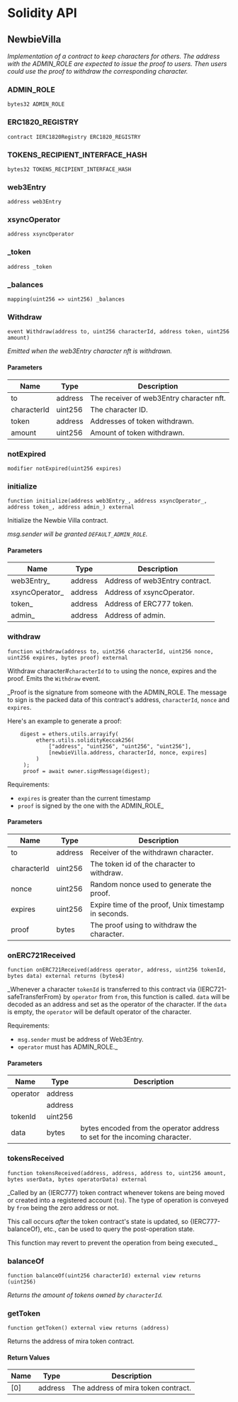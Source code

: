 # Solidity API

## NewbieVilla

_Implementation of a contract to keep characters for others. The address with
the ADMIN_ROLE are expected to issue the proof to users. Then users could use the
proof to withdraw the corresponding character._

### ADMIN_ROLE

```solidity
bytes32 ADMIN_ROLE
```

### ERC1820_REGISTRY

```solidity
contract IERC1820Registry ERC1820_REGISTRY
```

### TOKENS_RECIPIENT_INTERFACE_HASH

```solidity
bytes32 TOKENS_RECIPIENT_INTERFACE_HASH
```

### web3Entry

```solidity
address web3Entry
```

### xsyncOperator

```solidity
address xsyncOperator
```

### _token

```solidity
address _token
```

### _balances

```solidity
mapping(uint256 => uint256) _balances
```

### Withdraw

```solidity
event Withdraw(address to, uint256 characterId, address token, uint256 amount)
```

_Emitted when the web3Entry character nft is withdrawn._

#### Parameters

| Name | Type | Description |
| ---- | ---- | ----------- |
| to | address | The receiver of web3Entry character nft. |
| characterId | uint256 | The character ID. |
| token | address | Addresses of token withdrawn. |
| amount | uint256 | Amount of token withdrawn. |

### notExpired

```solidity
modifier notExpired(uint256 expires)
```

### initialize

```solidity
function initialize(address web3Entry_, address xsyncOperator_, address token_, address admin_) external
```

Initialize the Newbie Villa contract.

_msg.sender will be granted `DEFAULT_ADMIN_ROLE`._

#### Parameters

| Name | Type | Description |
| ---- | ---- | ----------- |
| web3Entry_ | address | Address of web3Entry contract. |
| xsyncOperator_ | address | Address of xsyncOperator. |
| token_ | address | Address of ERC777 token. |
| admin_ | address | Address of admin. |

### withdraw

```solidity
function withdraw(address to, uint256 characterId, uint256 nonce, uint256 expires, bytes proof) external
```

Withdraw character#`characterId` to `to` using the nonce, expires and the proof.
Emits the `Withdraw` event.

_Proof is the signature from someone with the ADMIN_ROLE. The message to sign is
the packed data of this contract's address, `characterId`, `nonce` and `expires`.

Here's an example to generate a proof:
```
    digest = ethers.utils.arrayify(
         ethers.utils.solidityKeccak256(
             ["address", "uint256", "uint256", "uint256"],
             [newbieVilla.address, characterId, nonce, expires]
         )
     );
     proof = await owner.signMessage(digest);
```

Requirements:
- `expires` is greater than the current timestamp
- `proof` is signed by the one with the ADMIN_ROLE_

#### Parameters

| Name | Type | Description |
| ---- | ---- | ----------- |
| to | address | Receiver of the withdrawn character. |
| characterId | uint256 | The token id of the character to withdraw. |
| nonce | uint256 | Random nonce used to generate the proof. |
| expires | uint256 | Expire time of the proof, Unix timestamp in seconds. |
| proof | bytes | The proof using to withdraw the character. |

### onERC721Received

```solidity
function onERC721Received(address operator, address, uint256 tokenId, bytes data) external returns (bytes4)
```

_Whenever a character `tokenId` is transferred to this contract via {IERC721-safeTransferFrom}
by `operator` from `from`, this function is called. `data` will be decoded as an address and set as
the operator of the character. If the `data` is empty, the `operator` will be default operator of the
character.

Requirements:

- `msg.sender` must be address of Web3Entry.
- `operator` must has ADMIN_ROLE._

#### Parameters

| Name | Type | Description |
| ---- | ---- | ----------- |
| operator | address |  |
|  | address |  |
| tokenId | uint256 |  |
| data | bytes | bytes encoded from the operator address to set for the incoming character. |

### tokensReceived

```solidity
function tokensReceived(address, address, address to, uint256 amount, bytes userData, bytes operatorData) external
```

_Called by an {IERC777} token contract whenever tokens are being
moved or created into a registered account (`to`). The type of operation
is conveyed by `from` being the zero address or not.

This call occurs _after_ the token contract's state is updated, so
{IERC777-balanceOf}, etc., can be used to query the post-operation state.

This function may revert to prevent the operation from being executed._

### balanceOf

```solidity
function balanceOf(uint256 characterId) external view returns (uint256)
```

_Returns the amount of tokens owned by `characterId`._

### getToken

```solidity
function getToken() external view returns (address)
```

Returns the address of mira token contract.

#### Return Values

| Name | Type | Description |
| ---- | ---- | ----------- |
| [0] | address | The address of mira token contract. |

